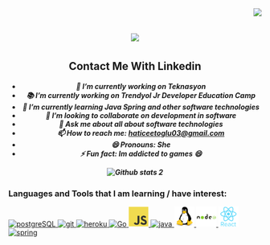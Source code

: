 <img align="right" src="https://visitor-badge.laobi.icu/badge?page_id=haticedagli.haticedagli">
<h1 align="center">
  <a href="https://github.com/haticedagli">
    <img src="https://readme-typing-svg.herokuapp.com?size=36&center=true&multiline=true&width=500&height=100&lines=Hello%2C+There!+%F0%9F%91%8B;Happy+to+see+you+%F0%9F%98%8A">
  </a>
</h1>
<h2 align="center">Contact Me With Linkedin</h2>
<h5 align="center">


- 🔭 I’m currently working on Teknasyon
- 📚 I’m currently working on Trendyol Jr Developer Education Camp
- 🌱 I’m currently learning Java Spring and other software technologies
- 👯 I’m looking to collaborate on development in software
- 💬 Ask me about all about software technologies
- 📫 How to reach me: haticeetoglu03@gmail.com
- 😄 Pronouns: She
- ⚡ Fun fact: Im addicted to games 😄

![Github stats 2](https://github-readme-stats.vercel.app/api?username=haticedagli&show_icons=true&theme=radical)

<h3 align="left">Languages and Tools that I am learning / have interest:</h3>
<p align="left">
  <a href="https://www.postgresql.org/" target="_blank" rel="noreferrer">
    <img src="https://www.postgresql.org/media/img/about/press/elephant.png" alt="postgreSQL" width="40" height="40"/>
  </a>
  <a href="https://git-scm.com/" target="_blank" rel="noreferrer">
    <img src="https://www.vectorlogo.zone/logos/git-scm/git-scm-icon.svg" alt="git" width="40" height="40"/>
  </a>
  <a href="https://heroku.com" target="_blank" rel="noreferrer">
    <img src="https://www.vectorlogo.zone/logos/heroku/heroku-icon.svg" alt="heroku" width="40" height="40"/>
  </a>
  <a href="https://go.dev/" target="_blank" rel="noreferrer">
    <img src="https://go.dev/images/gophers/motorcycle.svg" alt="Go" width="40" height="40"/>
  </a>
  <a href="https://developer.mozilla.org/en-US/docs/Web/JavaScript" target="_blank" rel="noreferrer">
    <img src="https://raw.githubusercontent.com/devicons/devicon/master/icons/javascript/javascript-original.svg" alt="javascript" width="40" height="40"/>
  </a>
  <a href="https://www.java.com/" target="_blank" rel="noreferrer">
    <img src="https://w7.pngwing.com/pngs/961/251/png-transparent-java-runtime-environment-programming-language-programmer-computer-programming-java-text-logo-software-developer-thumbnail.png" alt="java" width="40" height="40"/>
  </a>
  <a href="https://www.linux.org/" target="_blank" rel="noreferrer">
    <img src="https://raw.githubusercontent.com/devicons/devicon/master/icons/linux/linux-original.svg" alt="linux" width="40" height="40"/>
  </a>
  <a href="https://nodejs.org" target="_blank" rel="noreferrer">
    <img src="https://raw.githubusercontent.com/devicons/devicon/master/icons/nodejs/nodejs-original-wordmark.svg" alt="nodejs" width="40" height="40"/>
  </a>
  <a href="https://reactjs.org/" target="_blank" rel="noreferrer">
    <img src="https://raw.githubusercontent.com/devicons/devicon/master/icons/react/react-original-wordmark.svg" alt="react" width="40" height="40"/>
  </a>
  <a href="https://spring.io/" target="_blank" rel="noreferrer">
    <img src="https://spring.io/images/spring-logo-9146a4d3298760c2e7e49595184e1975.svg" alt="spring" width="60" height="40"/>
  </a>
</p>
